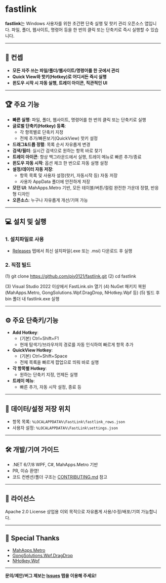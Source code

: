 # fastlink

**fastlink**는 Windows 사용자를 위한 초간편 단축 실행 및 핫키 관리 오픈소스 앱입니다. 
파일, 폴더, 웹사이트, 명령어 등을 한 번의 클릭 또는 단축키로 즉시 실행할 수 있습니다.

---

## 🚀 컨셉

- **모든 자주 쓰는 파일/폴더/웹사이트/명령어를 한 곳에서 관리**
- **Quick View와 핫키(Hotkey)로 어디서든 즉시 실행**
- **윈도우 시작 시 자동 실행, 트레이 아이콘, 직관적인 UI**

---

## 🏆 주요 기능

- **빠른 실행**: 파일, 폴더, 웹사이트, 명령어를 한 번의 클릭 또는 단축키로 실행
- **글로벌 단축키(Hotkey) 등록**:  
  - 각 항목별로 단축키 지정  
  - 전체 추가/빠른보기(QuickView) 핫키 설정
- **드래그&드롭 정렬**: 목록 순서 자유롭게 변경
- **검색/필터**: 실시간 검색으로 원하는 항목 바로 찾기
- **트레이 아이콘**: 항상 백그라운드에서 실행, 트레이 메뉴로 빠른 추가/종료
- **윈도우 자동 시작**: 옵션 체크 한 번으로 자동 실행 설정
- **설정/데이터 자동 저장**:  
  - 항목 목록 및 사용자 설정(핫키, 자동시작 등) 자동 저장  
  - 사용자 AppData 폴더에 안전하게 저장
- **모던 UI**: MahApps.Metro 기반, 모든 테이블/버튼/컬럼 완전한 가운데 정렬, 반응형 디자인
- **오픈소스**: 누구나 자유롭게 개선/기여 가능

---

## 💻 설치 및 실행

### 1. 설치파일로 사용

- [Releases](https://github.com/pjy0121/fastlink/releases) 탭에서 최신 설치파일(.exe 또는 .msi) 다운로드 후 실행

### 2. 직접 빌드

(1) git clone https://github.com/pjy0121/fastlink.git
(2) cd fastlink

(3) Visual Studio 2022 이상에서 FastLink.sln 열기
(4) NuGet 패키지 복원 (MahApps.Metro, GongSolutions.Wpf.DragDrop, NHotkey.Wpf 등)
(5) 빌드 후 bin 폴더 내 fastlink.exe 실행

---

## ⚙️ 주요 단축키/기능

- **Add Hotkey**:  
  - (기본) Ctrl+Shift+F1  
  - 현재 탐색기/브라우저의 경로를 자동 인식하여 빠르게 항목 추가
- **QuickView Hotkey**:  
  - (기본) Ctrl+Shift+Space  
  - 전체 목록을 빠르게 팝업으로 띄워 바로 실행
- **각 항목별 Hotkey**:  
  - 원하는 단축키 지정, 언제든 실행
- **트레이 메뉴**:  
  - 빠른 추가, 자동 시작 설정, 종료 등

---

## 📁 데이터/설정 저장 위치

- 항목 목록:
  `%LOCALAPPDATA%\FastLink\fastlink_rows.json`
- 사용자 설정:
  `%LOCALAPPDATA%\FastLink\settings.json`

---

## 🛠️ 개발/기여 가이드

- .NET 6/7/8 WPF, C#, MahApps.Metro 기반
- PR, 이슈 환영!  
- 코드 컨벤션/폴더 구조는 [CONTRIBUTING.md](CONTRIBUTING.md) 참고

---

## 📜 라이선스

Apache 2.0 License
상업용 이외 목적으로 자유롭게 사용/수정/배포/기여 가능합니다.

---

## 🙏 Special Thanks

- [MahApps.Metro](https://github.com/MahApps/MahApps.Metro)
- [GongSolutions.Wpf.DragDrop](https://github.com/punker76/gong-wpf-dragdrop)
- [NHotkey.Wpf](https://github.com/thomaslevesque/NHotkey)

---

**문의/제안/버그 제보는 [Issues](https://github.com/pjy0121/fastlink/issues) 탭을 이용해 주세요!**
